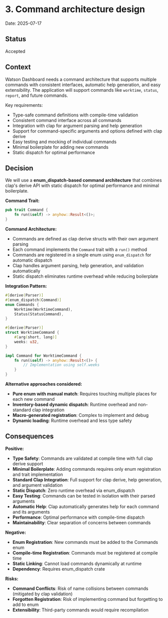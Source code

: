 # 3. Command architecture design

Date: 2025-07-17

## Status

Accepted

## Context

Watson Dashboard needs a command architecture that supports multiple commands with consistent interfaces, automatic help generation, and easy extensibility. The application will support commands like `worktime`, `status`, `report`, and future commands.

Key requirements:
- Type-safe command definitions with compile-time validation
- Consistent command interface across all commands
- Integration with clap for argument parsing and help generation
- Support for command-specific arguments and options defined with clap derive
- Easy testing and mocking of individual commands
- Minimal boilerplate for adding new commands
- Static dispatch for optimal performance

## Decision

We will use a **enum_dispatch-based command architecture** that combines clap's derive API with static dispatch for optimal performance and minimal boilerplate.

**Command Trait:**
```rust
pub trait Command {
    fn run(&self) -> anyhow::Result<()>;
}
```

**Command Architecture:**
- Commands are defined as clap derive structs with their own argument parsing
- Each command implements the `Command` trait with a `run()` method
- Commands are registered in a single enum using `enum_dispatch` for automatic dispatch
- Clap handles argument parsing, help generation, and validation automatically
- Static dispatch eliminates runtime overhead while reducing boilerplate

**Integration Pattern:**
```rust
#[derive(Parser)]
#[enum_dispatch(Command)]
enum Commands {
    Worktime(WorktimeCommand),
    Status(StatusCommand),
}

#[derive(Parser)]
struct WorktimeCommand {
    #[arg(short, long)]
    weeks: u32,
}

impl Command for WorktimeCommand {
    fn run(&self) -> anyhow::Result<()> {
        // Implementation using self.weeks
    }
}
```

**Alternative approaches considered:**
- **Pure enum with manual match**: Requires touching multiple places for each new command
- **Inventory-based dynamic dispatch**: Runtime overhead and non-standard clap integration
- **Macro-generated registration**: Complex to implement and debug
- **Dynamic loading**: Runtime overhead and less type safety

## Consequences

**Positive:**
- **Type Safety**: Commands are validated at compile time with full clap derive support
- **Minimal Boilerplate**: Adding commands requires only enum registration and trait implementation
- **Standard Clap Integration**: Full support for clap derive, help generation, and argument validation
- **Static Dispatch**: Zero runtime overhead via enum_dispatch
- **Easy Testing**: Commands can be tested in isolation with their parsed arguments
- **Automatic Help**: Clap automatically generates help for each command and its arguments
- **Performance**: Optimal performance with compile-time dispatch
- **Maintainability**: Clear separation of concerns between commands

**Negative:**
- **Enum Registration**: New commands must be added to the Commands enum
- **Compile-time Registration**: Commands must be registered at compile time
- **Static Linking**: Cannot load commands dynamically at runtime
- **Dependency**: Requires enum_dispatch crate

**Risks:**
- **Command Conflicts**: Risk of name collisions between commands (mitigated by clap validation)
- **Forgotten Registration**: Risk of implementing command but forgetting to add to enum
- **Extensibility**: Third-party commands would require recompilation
